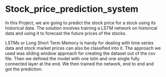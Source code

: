 # Stock_price_prediction_system
 In this Project, we are going to predict the stock price for a stock using its historical data. The solution involves training a LSTM network on historical data and using it to forecast the future prices of the stocks.

LSTMs or Long Short Term Memory is handy for dealing with time series data and stock market prices can also be classified into it. The approach we used was sliding window approach for creating the dataset out of the csv file. Then we defined the model with one lstm and one single fully connected layer at the end. We then trained the network, end to end and got the prediction.
